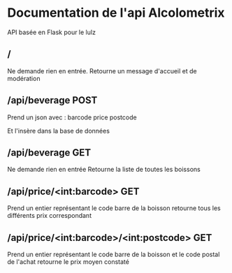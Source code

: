 
# Documentation de l'api Alcolometrix

API basée en Flask pour le lulz

## /  

Ne demande rien en entrée.
Retourne un message d'accueil et de modération

## /api/beverage POST

Prend un json avec :
barcode
price
postcode

Et l'insère dans la base de données

## /api/beverage GET

Ne demande rien en entrée
Retourne la liste de toutes les boissons

## /api/price/\<int:barcode\> GET

Prend un entier représentant le code barre de la boisson
retourne tous les différents prix correspondant

## /api/price/\<int:barcode\>/\<int:postcode\>  GET

Prend un entier représentant le code barre de la boisson et le code postal de l'achat
retourne le prix moyen constaté


